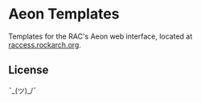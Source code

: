 # Aeon Templates

Templates for the RAC's Aeon web interface, located at [raccess.rockarch.org](https://raccess.rockarch.org).

## License

¯\_(ツ)_/¯
